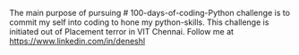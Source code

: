 The main purpose of pursuing # 100-days-of-coding-Python challenge is to commit my self into coding to hone my python-skills.
This challenge is initiated out of Placement terror in VIT Chennai.
Follow me at https://www.linkedin.com/in/deneshl
